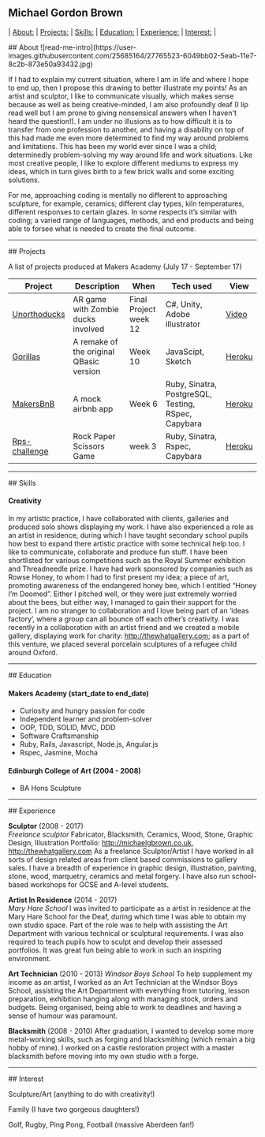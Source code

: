## Michael Gordon Brown
| [About:](id-about) | [Projects:](id-projects) | [Skills:](id-skills) | [Education:](id-education) | [Experience:](id-experience) | [Interest:](id-interests) |

<div id='id-about'/>
## About
![read-me-intro](https://user-images.githubusercontent.com/25685164/27765523-6049bb02-5eab-11e7-8c2b-873e50a93432.jpg)

If I had to explain my current situation, where I am in life and where I hope to end up, then I propose this drawing to better illustrate my points! As an artist and sculptor, I like to communicate visually, which makes sense because as well as being creative-minded, I am also profoundly deaf (I lip read well but I am prone to giving nonsensical answers when I haven't heard the question!). I am under no illusions as to how difficult it is to transfer from one profession to another, and having a disability on top of this had made me even more determined to find my way around problems and limitations. This has been my world ever since I was a child; determinedly problem-solving my way around life and work situations.  Like most creative people, I like to explore different mediums to express my ideas, which in turn gives birth to a few brick walls and some exciting solutions.

For me, approaching coding is mentally no different to approaching sculpture, for example, ceramics; different clay types, kiln temperatures, different responses to certain glazes. In some respects it’s similar with coding; a varied range of languages, methods, and end products and being able to forsee what is needed to create the final outcome.

<hr>
<div id='id-projects'/>
## Projects

A list of projects produced at Makers Academy (July 17 - September 17)

| Project  | Description  |When   | Tech used  | View  |
|---|---|---|---|---|
|  [Unorthoducks](https://github.com/tobold/unorthoducks) | AR game with Zombie ducks involved  | Final Project week 12  |  C#, Unity, Adobe illustrator| [Video](https://vimeo.com/235315407)  |
|[Gorillas](https://github.com/Alexander-Blair/gorillas-game-tribute)  | A remake of the original QBasic version  |  Week 10 | JavaScipt, Sketch  | [Heroku](https://gorillas-tribute.herokuapp.com/)  |
| [MakersBnB](https://github.com/oleglukyanov/Makersbnb)  | A mock airbnb app  |Week 6   | Ruby, Sinatra, PostgreSQL, Testing, RSpec, Capybara  | [Heroku](https://mbnb.herokuapp.com)  |
|[Rps-challenge](https://github.com/theartofnowt/rps-challenge)| Rock Paper Scissors Game| week 3| Ruby, Sinatra, Rspec, Capybara| [Heroku](http://iloverps.herokuapp.com/)
</div>
<hr>
<div id='id-skill'/>
## Skills

#### Creativity

In my artistic practice, I have collaborated with clients, galleries and produced solo shows displaying my work. I have also experienced a role as an artist in residence, during which I have taught secondary school pupils how best to expand there artistic practice with some technical help too. I like to communicate, collaborate and produce fun stuff. I have been shortlisted for various competitions such as the Royal Summer exhibition and Threadneedle prize. I have had work sponsored by companies such as Rowse Honey, to whom I had to first present my idea; a piece of art, promoting awareness of the endangered honey bee, which I entitled “Honey I’m Doomed”.  Either I pitched well, or they were just extremely worried about the bees, but either way, I managed to gain their support for the project. I am no stranger to collaboration and I love being part of an ‘ideas factory’, where a group can all bounce off each other’s creativity. I was recently in a collaboration with an artist friend and we created a mobile gallery, displaying work for charity: http://thewhatgallery.com; as a part of this venture, we placed several porcelain sculptures of a refugee child around Oxford.

<hr>
<div id='id-education'/>
## Education

#### Makers Academy (start_date to end_date)

- Curiosity and hungry passion for code
- Independent learner and problem-solver
- OOP, TDD, SOLID, MVC, DDD
- Software Craftsmanship
- Ruby, Rails, Javascript, Node.js, Angular.js
- Rspec, Jasmine, Mocha

#### Edinburgh College of Art (2004 - 2008)
- BA Hons Sculpture

<hr>
<div id='id-experience'/>
## Experience

**Sculptor** (2008 - 2017)    
*Freelance sculptor* Fabricator, Blacksmith, Ceramics, Wood, Stone, Graphic Design, Illustration
Portfolio: http://michaelgbrown.co.uk, http://thewhatgallery.com
As a freelance Sculptor/Artist I have worked in all sorts of design related areas from client based commissions to gallery sales. I have a breadth of experience in graphic design, illustration, painting, stone, wood, marquetry, ceramics and metal forgery. I have also run school-based workshops for GCSE and A-level students.

**Artist In Residence** (2014 - 2017)   
*Mary Hare School*
I was invited to participate as a artist in residence at the Mary Hare School for the Deaf, during which time I was able to obtain my own studio space. Part of the role was to help with assisting the Art Department with various technical or sculptural requirements. I was also required to teach pupils how to sculpt and develop their assessed portfolios. It was great fun being able to work in such an inspiring environment.

**Art Technician** (2010 - 2013)
*Windsor Boys School*
To help supplement my income as an artist, I worked as an Art Technician at the Windsor Boys School, assisting the Art Department with everything from tutoring, lesson preparation, exhibition hanging along with managing stock, orders and budgets. Being organised, being able to work to deadlines and having a sense of humour was paramount.

**Blacksmith** (2008 - 2010)
After graduation, I wanted to develop some more metal-working skills, such as forging and blacksmithing (which remain a big hobby of mine). I worked on a castle restoration project with a master blacksmith before moving into my own studio with a forge.

<hr>
<div id='id-interest'/>
## Interest

Sculpture/Art (anything to do with creativity!)

Family (I have two gorgeous daughters!)

Golf, Rugby, Ping Pong, Football (massive Aberdeen fan!)
